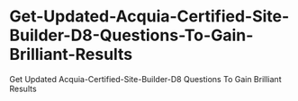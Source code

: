 # Get-Updated-Acquia-Certified-Site-Builder-D8-Questions-To-Gain-Brilliant-Results
Get Updated Acquia-Certified-Site-Builder-D8 Questions To Gain Brilliant Results
